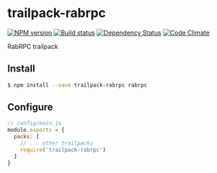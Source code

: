 # trailpack-rabrpc

[![NPM version][npm-image]][npm-url]
[![Build status][ci-image]][ci-url]
[![Dependency Status][daviddm-image]][daviddm-url]
[![Code Climate][codeclimate-image]][codeclimate-url]

RabRPC trailpack

## Install

```sh
$ npm install --save trailpack-rabrpc rabrpc
```

## Configure

```js
// config/main.js
module.exports = {
  packs: [
    // ... other trailpacks
    require('trailpack-rabrpc')
  ]
}
```

[npm-image]: https://img.shields.io/npm/v/trailpack-rabrpc.svg?style=flat-square
[npm-url]: https://npmjs.org/package/trailpack-rabrpc
[ci-image]: https://img.shields.io/travis/swarthy/trailpack-rabrpc/master.svg?style=flat-square
[ci-url]: https://travis-ci.org/swarthy/trailpack-rabrpc
[daviddm-image]: http://img.shields.io/david/swarthy/trailpack-rabrpc.svg?style=flat-square
[daviddm-url]: https://david-dm.org/swarthy/trailpack-rabrpc
[codeclimate-image]: https://img.shields.io/codeclimate/github/swarthy/trailpack-rabrpc.svg?style=flat-square
[codeclimate-url]: https://codeclimate.com/github/swarthy/trailpack-rabrpc


